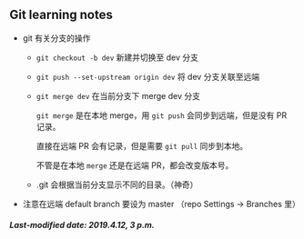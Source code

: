## Git learning notes

+ git 有关分支的操作

  + `git checkout -b dev` 新建并切换至 dev 分支

  + `git push --set-upstream origin dev` 将 dev 分支关联至远端

  + `git merge dev` 在当前分支下 merge dev 分支

    `git merge` 是在本地 merge，用 `git push` 会同步到远端，但是没有 PR 记录。

    直接在远端 PR 会有记录，但是需要 `git pull` 同步到本地。

    不管是在本地 `merge` 还是在远端 PR，都会改变版本号。

  + .git 会根据当前分支显示不同的目录。（神奇）

+ 注意在远端 default branch 要设为 master （repo Settings -> Branches 里）

##### Last-modified date: 2019.4.12, 3 p.m.

